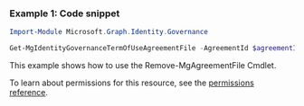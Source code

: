 ### Example 1: Code snippet

```powershellImport-Module Microsoft.Graph.Identity.Governance

Get-MgIdentityGovernanceTermOfUseAgreementFile -AgreementId $agreementId
```
This example shows how to use the Remove-MgAgreementFile Cmdlet.
To learn about permissions for this resource, see the [permissions reference](/graph/permissions-reference).

